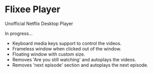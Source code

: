 # Flixee Player
Unofficial Netflix Desktop Player

In progress...

- Keyboard media keys support to control the videos.
- Frameless window when clicked out of the window.
- Floating window with custom size.
- Removes 'Are you still watching' and autoplays the videos.
- Removes 'next episode' section and autoplays the next episode.
